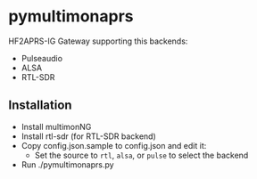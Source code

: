 pymultimonaprs
==============

HF2APRS-IG Gateway supporting this backends:

- Pulseaudio
- ALSA
- RTL-SDR


Installation
------------

- Install multimonNG
- Install rtl-sdr (for RTL-SDR backend)
- Copy config.json.sample to config.json and edit it:
	- Set the source to `rtl`, `alsa`, or `pulse` to select the backend
- Run ./pymultimonaprs.py

